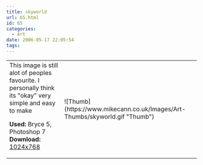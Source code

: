 ```yaml
---
title: skyworld
url: 65.html
id: 65
categories:
  - Art
date: 2006-05-17 22:05:54
tags:
---
```


<table width="100%" cellspacing="0" cellpadding="0" border="0">
<tr>
<td>This image is still alot of peoples favourite. I personally think its "okay" very simple and easy to make

<span style="font-weight: bold">Used:</span> Bryce 5, Photoshop 7
<span style="font-weight: bold">Download:</span> [1024x768](https://www.mikecann.co.uk/Images/Art-Full/skyworld.jpg)</td>
<td>![Thumb](https://www.mikecann.co.uk/Images/Art-Thumbs/skyworld.gif "Thumb")</td>
</tr>
</table>